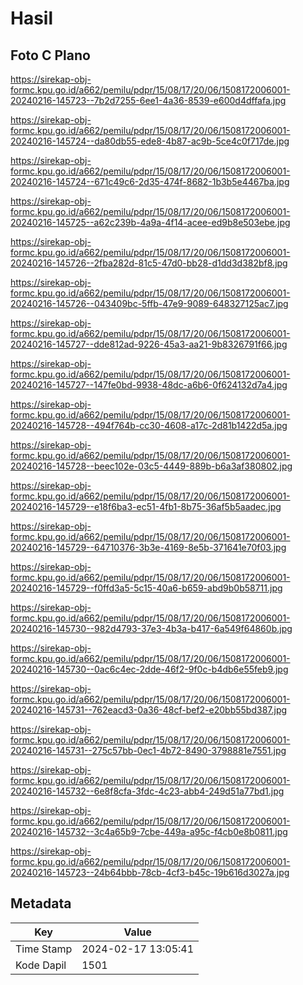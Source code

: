 # Hasil

## Foto C Plano

https://sirekap-obj-formc.kpu.go.id/a662/pemilu/pdpr/15/08/17/20/06/1508172006001-20240216-145723--7b2d7255-6ee1-4a36-8539-e600d4dffafa.jpg

https://sirekap-obj-formc.kpu.go.id/a662/pemilu/pdpr/15/08/17/20/06/1508172006001-20240216-145724--da80db55-ede8-4b87-ac9b-5ce4c0f717de.jpg

https://sirekap-obj-formc.kpu.go.id/a662/pemilu/pdpr/15/08/17/20/06/1508172006001-20240216-145724--671c49c6-2d35-474f-8682-1b3b5e4467ba.jpg

https://sirekap-obj-formc.kpu.go.id/a662/pemilu/pdpr/15/08/17/20/06/1508172006001-20240216-145725--a62c239b-4a9a-4f14-acee-ed9b8e503ebe.jpg

https://sirekap-obj-formc.kpu.go.id/a662/pemilu/pdpr/15/08/17/20/06/1508172006001-20240216-145726--2fba282d-81c5-47d0-bb28-d1dd3d382bf8.jpg

https://sirekap-obj-formc.kpu.go.id/a662/pemilu/pdpr/15/08/17/20/06/1508172006001-20240216-145726--043409bc-5ffb-47e9-9089-648327125ac7.jpg

https://sirekap-obj-formc.kpu.go.id/a662/pemilu/pdpr/15/08/17/20/06/1508172006001-20240216-145727--dde812ad-9226-45a3-aa21-9b8326791f66.jpg

https://sirekap-obj-formc.kpu.go.id/a662/pemilu/pdpr/15/08/17/20/06/1508172006001-20240216-145727--147fe0bd-9938-48dc-a6b6-0f624132d7a4.jpg

https://sirekap-obj-formc.kpu.go.id/a662/pemilu/pdpr/15/08/17/20/06/1508172006001-20240216-145728--494f764b-cc30-4608-a17c-2d81b1422d5a.jpg

https://sirekap-obj-formc.kpu.go.id/a662/pemilu/pdpr/15/08/17/20/06/1508172006001-20240216-145728--beec102e-03c5-4449-889b-b6a3af380802.jpg

https://sirekap-obj-formc.kpu.go.id/a662/pemilu/pdpr/15/08/17/20/06/1508172006001-20240216-145729--e18f6ba3-ec51-4fb1-8b75-36af5b5aadec.jpg

https://sirekap-obj-formc.kpu.go.id/a662/pemilu/pdpr/15/08/17/20/06/1508172006001-20240216-145729--64710376-3b3e-4169-8e5b-371641e70f03.jpg

https://sirekap-obj-formc.kpu.go.id/a662/pemilu/pdpr/15/08/17/20/06/1508172006001-20240216-145729--f0ffd3a5-5c15-40a6-b659-abd9b0b58711.jpg

https://sirekap-obj-formc.kpu.go.id/a662/pemilu/pdpr/15/08/17/20/06/1508172006001-20240216-145730--982d4793-37e3-4b3a-b417-6a549f64860b.jpg

https://sirekap-obj-formc.kpu.go.id/a662/pemilu/pdpr/15/08/17/20/06/1508172006001-20240216-145730--0ac6c4ec-2dde-46f2-9f0c-b4db6e55feb9.jpg

https://sirekap-obj-formc.kpu.go.id/a662/pemilu/pdpr/15/08/17/20/06/1508172006001-20240216-145731--762eacd3-0a36-48cf-bef2-e20bb55bd387.jpg

https://sirekap-obj-formc.kpu.go.id/a662/pemilu/pdpr/15/08/17/20/06/1508172006001-20240216-145731--275c57bb-0ec1-4b72-8490-3798881e7551.jpg

https://sirekap-obj-formc.kpu.go.id/a662/pemilu/pdpr/15/08/17/20/06/1508172006001-20240216-145732--6e8f8cfa-3fdc-4c23-abb4-249d51a77bd1.jpg

https://sirekap-obj-formc.kpu.go.id/a662/pemilu/pdpr/15/08/17/20/06/1508172006001-20240216-145732--3c4a65b9-7cbe-449a-a95c-f4cb0e8b0811.jpg

https://sirekap-obj-formc.kpu.go.id/a662/pemilu/pdpr/15/08/17/20/06/1508172006001-20240216-145723--24b64bbb-78cb-4cf3-b45c-19b616d3027a.jpg


## Metadata

| Key        | Value               |
| ---------- | ------------------- |
| Time Stamp | 2024-02-17 13:05:41 |
| Kode Dapil | 1501                |



